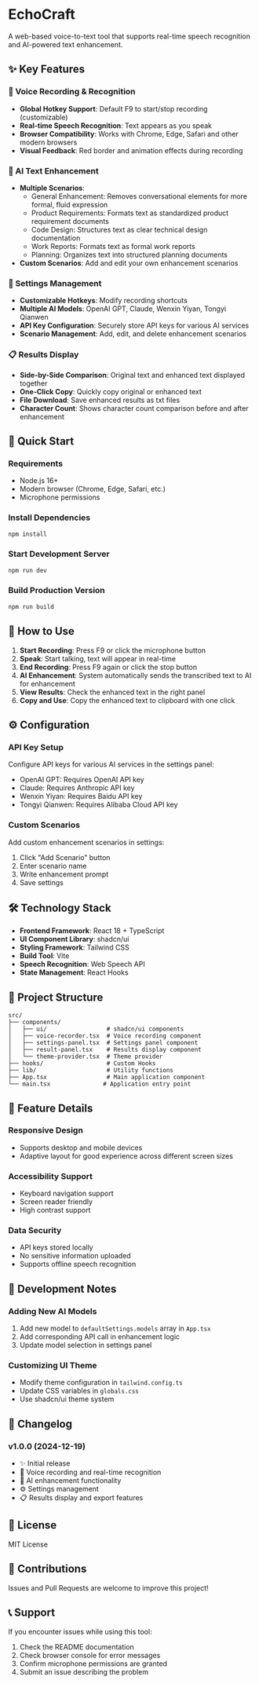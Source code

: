 # EchoCraft 

A web-based voice-to-text tool that supports real-time speech recognition and AI-powered text enhancement.

## ✨ Key Features

### 🎤 Voice Recording & Recognition
- **Global Hotkey Support**: Default F9 to start/stop recording (customizable)
- **Real-time Speech Recognition**: Text appears as you speak
- **Browser Compatibility**: Works with Chrome, Edge, Safari and other modern browsers
- **Visual Feedback**: Red border and animation effects during recording

### 🤖 AI Text Enhancement
- **Multiple Scenarios**:
  - General Enhancement: Removes conversational elements for more formal, fluid expression
  - Product Requirements: Formats text as standardized product requirement documents
  - Code Design: Structures text as clear technical design documentation
  - Work Reports: Formats text as formal work reports
  - Planning: Organizes text into structured planning documents
- **Custom Scenarios**: Add and edit your own enhancement scenarios

### 🔧 Settings Management
- **Customizable Hotkeys**: Modify recording shortcuts
- **Multiple AI Models**: OpenAI GPT, Claude, Wenxin Yiyan, Tongyi Qianwen
- **API Key Configuration**: Securely store API keys for various AI services
- **Scenario Management**: Add, edit, and delete enhancement scenarios

### 📋 Results Display
- **Side-by-Side Comparison**: Original text and enhanced text displayed together
- **One-Click Copy**: Quickly copy original or enhanced text
- **File Download**: Save enhanced results as txt files
- **Character Count**: Shows character count comparison before and after enhancement

## 🚀 Quick Start

### Requirements
- Node.js 16+ 
- Modern browser (Chrome, Edge, Safari, etc.)
- Microphone permissions

### Install Dependencies
```bash
npm install
```

### Start Development Server
```bash
npm run dev
```

### Build Production Version
```bash
npm run build
```

## 📖 How to Use

1. **Start Recording**: Press F9 or click the microphone button
2. **Speak**: Start talking, text will appear in real-time
3. **End Recording**: Press F9 again or click the stop button
4. **AI Enhancement**: System automatically sends the transcribed text to AI for enhancement
5. **View Results**: Check the enhanced text in the right panel
6. **Copy and Use**: Copy the enhanced text to clipboard with one click

## ⚙️ Configuration

### API Key Setup
Configure API keys for various AI services in the settings panel:
- OpenAI GPT: Requires OpenAI API key
- Claude: Requires Anthropic API key
- Wenxin Yiyan: Requires Baidu API key
- Tongyi Qianwen: Requires Alibaba Cloud API key

### Custom Scenarios
Add custom enhancement scenarios in settings:
1. Click "Add Scenario" button
2. Enter scenario name
3. Write enhancement prompt
4. Save settings

## 🛠️ Technology Stack

- **Frontend Framework**: React 18 + TypeScript
- **UI Component Library**: shadcn/ui
- **Styling Framework**: Tailwind CSS
- **Build Tool**: Vite
- **Speech Recognition**: Web Speech API
- **State Management**: React Hooks

## 📁 Project Structure

```
src/
├── components/
│   ├── ui/                 # shadcn/ui components
│   ├── voice-recorder.tsx  # Voice recording component
│   ├── settings-panel.tsx  # Settings panel component
│   ├── result-panel.tsx    # Results display component
│   └── theme-provider.tsx  # Theme provider
├── hooks/                  # Custom Hooks
├── lib/                    # Utility functions
├── App.tsx                 # Main application component
└── main.tsx               # Application entry point
```

## 🌟 Feature Details

### Responsive Design
- Supports desktop and mobile devices
- Adaptive layout for good experience across different screen sizes

### Accessibility Support
- Keyboard navigation support
- Screen reader friendly
- High contrast support

### Data Security
- API keys stored locally
- No sensitive information uploaded
- Supports offline speech recognition

## 🔧 Development Notes

### Adding New AI Models
1. Add new model to `defaultSettings.models` array in `App.tsx`
2. Add corresponding API call in enhancement logic
3. Update model selection in settings panel

### Customizing UI Theme
- Modify theme configuration in `tailwind.config.ts`
- Update CSS variables in `globals.css`
- Use shadcn/ui theme system

## 📝 Changelog

### v1.0.0 (2024-12-19)
- ✨ Initial release
- 🎤 Voice recording and real-time recognition
- 🤖 AI enhancement functionality
- ⚙️ Settings management
- 📋 Results display and export features

## 📄 License

MIT License

## 🤝 Contributions

Issues and Pull Requests are welcome to improve this project!

## 📞 Support

If you encounter issues while using this tool:
1. Check the README documentation
2. Check browser console for error messages
3. Confirm microphone permissions are granted
4. Submit an issue describing the problem